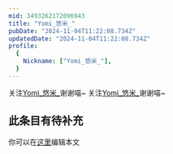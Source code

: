 ```yaml
---
mid: 3493262172096943
title: "Yomi_悠米_"
pubDate: "2024-11-04T11:22:08.734Z"
updatedDate: "2024-11-04T11:22:08.734Z"
profile:
  {
    Nickname: ["Yomi_悠米_"],
  }
---
```


关注[Yomi_悠米_](https://space.bilibili.com/3493262172096943)谢谢喵~ 关注[Yomi_悠米_](https://space.bilibili.com/3493262172096943)谢谢喵~

## 此条目有待补充
你可以在[这里](https://github.com/Yuhanawa/VTuber.ICU/edit/master/src/content/v/Yomi_悠米_/index.md)编辑本文
